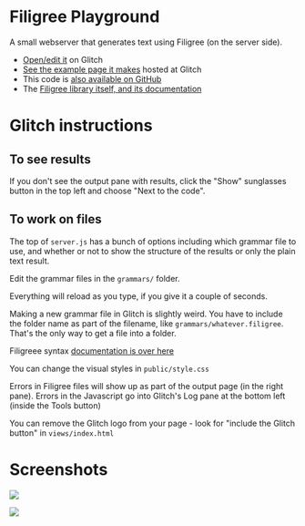 # Filigree Playground

A small webserver that generates text using Filigree (on the server side).

* [Open/edit it](https://glitch.com/edit/#!/filigree-playground) on Glitch
* [See the example page it makes](https://filigree-playground.glitch.me) hosted at Glitch
* This code is [also available on GitHub](https://github.com/cinnamon-bun/filigree-simple-website)
* The [Filigree library itself, and its documentation](https://github.com/cinnamon-bun/filigree)

# Glitch instructions

## To see results

If you don't see the output pane with results, click the "Show" sunglasses button in the top left and choose "Next to the code".

## To work on files

The top of `server.js` has a bunch of options including which grammar file to use,
and whether or not to show the structure of the results or only the plain text result.

Edit the grammar files in the `grammars/` folder.

Everything will reload as you type, if you give it a couple of seconds.

Making a new grammar file in Glitch is slightly weird.
You have to include the folder name as part of the filename, like `grammars/whatever.filigree`.
That's the only way to get a file into a folder.

Filigreee syntax [documentation is over here](https://github.com/cinnamon-bun/filigree)

You can change the visual styles in `public/style.css`

Errors in Filigree files will show up as part of the output page (in the right pane).
Errors in the Javascript go into Glitch's Log pane at the bottom left (inside the Tools button)

You can remove the Glitch logo from your page - look for "include the Glitch button" in `views/index.html`

# Screenshots

![](https://cdn.glitch.com/f3eb69a5-63dc-439c-bcd5-8d7344895c87%2Fscreenshot.png?v=1563411802823)

![](https://cdn.glitch.com/f3eb69a5-63dc-439c-bcd5-8d7344895c87%2Fscreenshot2.png?v=1565121372162)
